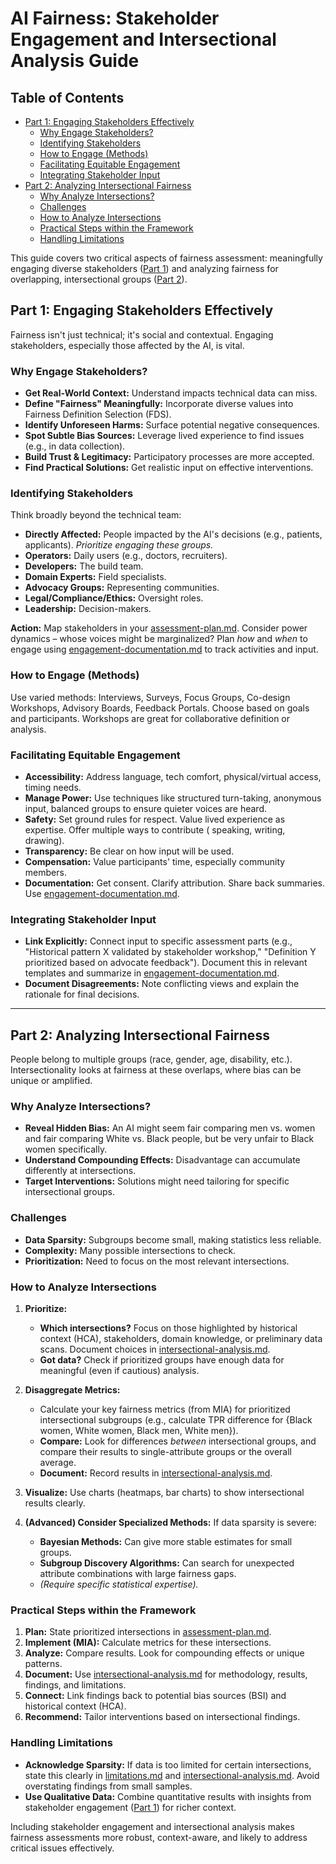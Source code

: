# AI Fairness: Stakeholder Engagement and Intersectional Analysis Guide

## Table of Contents

- [Part 1: Engaging Stakeholders Effectively](#part-1-engaging-stakeholders-effectively)
    - [Why Engage Stakeholders?](#why-engage-stakeholders)
    - [Identifying Stakeholders](#identifying-stakeholders)
    - [How to Engage (Methods)](#how-to-engage-methods)
    - [Facilitating Equitable Engagement](#facilitating-equitable-engagement)
    - [Integrating Stakeholder Input](#integrating-stakeholder-input)
- [Part 2: Analyzing Intersectional Fairness](#part-2-analyzing-intersectional-fairness)
    - [Why Analyze Intersections?](#why-analyze-intersections)
    - [Challenges](#challenges)
    - [How to Analyze Intersections](#how-to-analyze-intersections)
    - [Practical Steps within the Framework](#practical-steps-within-the-framework)
    - [Handling Limitations](#handling-limitations)

This guide covers two critical aspects of fairness assessment: meaningfully engaging diverse
stakeholders ([Part 1](#part-1-engaging-stakeholders-effectively)) and
analyzing fairness for overlapping, intersectional groups ([Part 2](#part-2-analyzing-intersectional-fairness)).

## Part 1: Engaging Stakeholders Effectively

Fairness isn't just technical; it's social and contextual. Engaging stakeholders, especially those affected by the AI,
is vital.

### Why Engage Stakeholders?

* **Get Real-World Context:** Understand impacts technical data can miss.
* **Define "Fairness" Meaningfully:** Incorporate diverse values into Fairness Definition Selection (FDS).
* **Identify Unforeseen Harms:** Surface potential negative consequences.
* **Spot Subtle Bias Sources:** Leverage lived experience to find issues (e.g., in data collection).
* **Build Trust & Legitimacy:** Participatory processes are more accepted.
* **Find Practical Solutions:** Get realistic input on effective interventions.

### Identifying Stakeholders

Think broadly beyond the technical team:

* **Directly Affected:** People impacted by the AI's decisions (e.g., patients, applicants). *Prioritize engaging these
  groups.*
* **Operators:** Daily users (e.g., doctors, recruiters).
* **Developers:** The build team.
* **Domain Experts:** Field specialists.
* **Advocacy Groups:** Representing communities.
* **Legal/Compliance/Ethics:** Oversight roles.
* **Leadership:** Decision-makers.

**Action:** Map stakeholders in your [assessment-plan.md](../../templates/assessment/assessment-plan.md). Consider power
dynamics – whose voices might be marginalized?
Plan *how* and *when* to engage
using [engagement-documentation.md](../../templates/stakeholder/engagement-documentation.md) to track activities and
input.

### How to Engage (Methods)

Use varied methods: Interviews, Surveys, Focus Groups, Co-design Workshops, Advisory Boards, Feedback Portals. Choose
based on goals and participants. Workshops are great for collaborative definition or analysis.

### Facilitating Equitable Engagement

* **Accessibility:** Address language, tech comfort, physical/virtual access, timing needs.
* **Manage Power:** Use techniques like structured turn-taking, anonymous input, balanced groups to ensure quieter
  voices are heard.
* **Safety:** Set ground rules for respect. Value lived experience as expertise. Offer multiple ways to contribute (
  speaking, writing, drawing).
* **Transparency:** Be clear on how input will be used.
* **Compensation:** Value participants' time, especially community members.
* **Documentation:** Get consent. Clarify attribution. Share back summaries. Use
  [engagement-documentation.md](../../templates/stakeholder/engagement-documentation.md).

### Integrating Stakeholder Input

* **Link Explicitly:** Connect input to specific assessment parts (e.g., "Historical pattern X validated by stakeholder
  workshop," "Definition Y prioritized based on advocate feedback"). Document this in relevant templates and summarize
  in [engagement-documentation.md](../../templates/stakeholder/engagement-documentation.md).
* **Document Disagreements:** Note conflicting views and explain the rationale for final decisions.

---

## Part 2: Analyzing Intersectional Fairness

People belong to multiple groups (race, gender, age, disability, etc.). Intersectionality looks at fairness at these
overlaps, where bias can be unique or amplified.

### Why Analyze Intersections?

* **Reveal Hidden Bias:** An AI might seem fair comparing men vs. women and fair comparing White vs. Black people, but
  be very unfair to Black women specifically.
* **Understand Compounding Effects:** Disadvantage can accumulate differently at intersections.
* **Target Interventions:** Solutions might need tailoring for specific intersectional groups.

### Challenges

* **Data Sparsity:** Subgroups become small, making statistics less reliable.
* **Complexity:** Many possible intersections to check.
* **Prioritization:** Need to focus on the most relevant intersections.

### How to Analyze Intersections

1. **Prioritize:**
    * **Which intersections?** Focus on those highlighted by historical context (HCA), stakeholders, domain knowledge,
      or preliminary data scans. Document choices
      in [intersectional-analysis.md](../../templates/assessment/intersectional-analysis.md).
    * **Got data?** Check if prioritized groups have enough data for meaningful (even if cautious) analysis.

2. **Disaggregate Metrics:**
    * Calculate your key fairness metrics (from MIA) for prioritized intersectional subgroups (e.g., calculate TPR
      difference for {Black women, White women, Black men, White men}).
    * **Compare:** Look for differences *between* intersectional groups, and compare their results to single-attribute
      groups or the overall average.
   * **Document:** Record results
     in [intersectional-analysis.md](../../templates/assessment/intersectional-analysis.md).

3. **Visualize:** Use charts (heatmaps, bar charts) to show intersectional results clearly.

4. **(Advanced) Consider Specialized Methods:** If data sparsity is severe:
    * **Bayesian Methods:** Can give more stable estimates for small groups.
    * **Subgroup Discovery Algorithms:** Can search for unexpected attribute combinations with large fairness gaps.
    * *(Require specific statistical expertise).*

### Practical Steps within the Framework

1. **Plan:** State prioritized intersections in [assessment-plan.md](../../templates/assessment/assessment-plan.md).
2. **Implement (MIA):** Calculate metrics for these intersections.
3. **Analyze:** Compare results. Look for compounding effects or unique patterns.
4. **Document:** Use [intersectional-analysis.md](../../templates/assessment/intersectional-analysis.md) for
   methodology, results, findings, and limitations.
5. **Connect:** Link findings back to potential bias sources (BSI) and historical context (HCA).
6. **Recommend:** Tailor interventions based on intersectional findings.

### Handling Limitations

* **Acknowledge Sparsity:** If data is too limited for certain intersections, state this clearly in
  [limitations.md](../../templates/assessment/limitations.md)
  and [intersectional-analysis.md](../../templates/assessment/intersectional-analysis.md). Avoid overstating findings
  from
  small samples.
* **Use Qualitative Data:** Combine quantitative results with insights from stakeholder
  engagement ([Part 1](#part-1-engaging-stakeholders-effectively)) for richer
  context.

Including stakeholder engagement and intersectional analysis makes fairness assessments more robust, context-aware, and
likely to address critical issues effectively.
